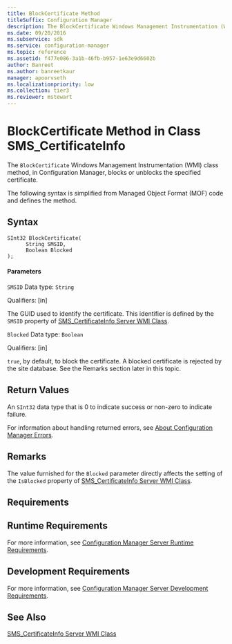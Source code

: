 ```yaml
---
title: BlockCertificate Method
titleSuffix: Configuration Manager
description: The BlockCertificate Windows Management Instrumentation (WMI) class method, in Configuration Manager, blocks or unblocks the specified certificate.
ms.date: 09/20/2016
ms.subservice: sdk
ms.service: configuration-manager
ms.topic: reference
ms.assetid: f477e086-3a1b-46fb-b957-1e63e9d6602b
author: Banreet
ms.author: banreetkaur
manager: apoorvseth
ms.localizationpriority: low
ms.collection: tier3
ms.reviewer: mstewart
---
```

# BlockCertificate Method in Class SMS_CertificateInfo
The `BlockCertificate` Windows Management Instrumentation (WMI) class method, in Configuration Manager, blocks or unblocks the specified certificate.

 The following syntax is simplified from Managed Object Format (MOF) code and defines the method.

## Syntax

```
SInt32 BlockCertificate(
      String SMSID,
      Boolean Blocked
);
```

#### Parameters
 `SMSID`
 Data type: `String`

 Qualifiers: [in]

 The GUID used to identify the certificate. This identifier is defined by the `SMSID` property of [SMS_CertificateInfo Server WMI Class](../../../develop/reference/osd/sms_certificateinfo-server-wmi-class.md).

 `Blocked`
 Data type: `Boolean`

 Qualifiers: [in]

 `true`, by default, to block the certificate. A blocked certificate is rejected by the site database. See the Remarks section later in this topic.

## Return Values
 An `SInt32` data type that is 0 to indicate success or non-zero to indicate failure.

 For information about handling returned errors, see [About Configuration Manager Errors](../../../develop/core/understand/about-configuration-manager-errors.md).

## Remarks
 The value furnished for the `Blocked` parameter directly affects the setting of the `IsBlocked` property of [SMS_CertificateInfo Server WMI Class](../../../develop/reference/osd/sms_certificateinfo-server-wmi-class.md).

## Requirements

## Runtime Requirements
 For more information, see [Configuration Manager Server Runtime Requirements](../../../develop/core/reqs/server-runtime-requirements.md).

## Development Requirements
 For more information, see [Configuration Manager Server Development Requirements](../../../develop/core/reqs/server-development-requirements.md).

## See Also
 [SMS_CertificateInfo Server WMI Class](../../../develop/reference/osd/sms_certificateinfo-server-wmi-class.md)

